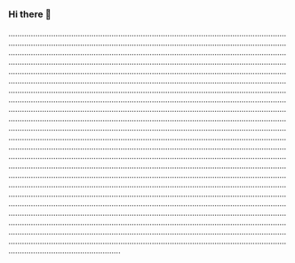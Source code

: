 ### Hi there 👋

......................................................................................................................................................................................................................................................................................................................................................................................................................................................................................................................................................................................................................................................................................................................................................................................................................................................................................................................................................................................................................................................................................................................................................................................................................................................................................................................................................................................................................................................................................................................................................................................................................................................................................................................................................................................................................................................................................................................................................................................................................................................................................................................................................................................................................................................................................................................................................................................................................................................................................................................................................................................................................................................................................................................................................................................................................................................................................................................................................................................................................